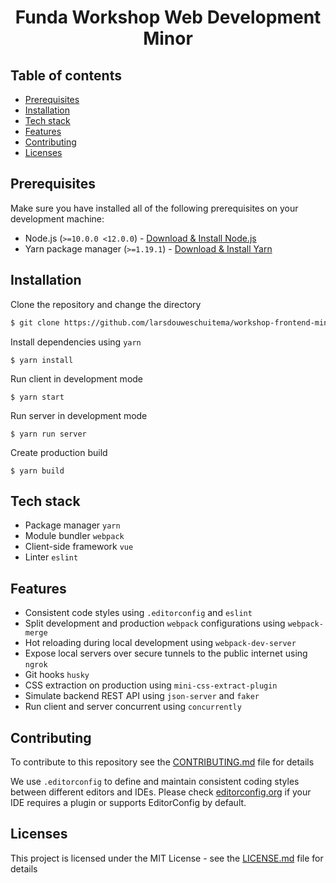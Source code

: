 <div align="center">
  <h1>Funda Workshop Web Development Minor</h1>
</div>

## Table of contents

- [Prerequisites](#prerequisites)
- [Installation](#installation)
- [Tech stack](#tech-stack)
- [Features](#features)
- [Contributing](#contributing)
- [Licenses](#licenses)

## Prerequisites

Make sure you have installed all of the following prerequisites on your development machine:

- Node.js (`>=10.0.0 <12.0.0`) - [Download & Install Node.js](https://nodejs.org/en/download/)
- Yarn package manager (`>=1.19.1`) - [Download & Install Yarn](https://yarnpkg.com/en/docs/install#mac-stable)

## Installation

Clone the repository and change the directory

```bash
$ git clone https://github.com/larsdouweschuitema/workshop-frontend-minor.git && cd workshop-frontend-minor
```

Install dependencies using `yarn`
```
$ yarn install
```

Run client in development mode

```
$ yarn start
```

Run server in development mode

```
$ yarn run server
```

Create production build

```
$ yarn build
```

## Tech stack

- Package manager `yarn`
- Module bundler `webpack`
- Client-side framework `vue`
- Linter `eslint`

## Features

- Consistent code styles using `.editorconfig` and `eslint`
- Split development and production `webpack` configurations using `webpack-merge`
- Hot reloading during local development using `webpack-dev-server`
- Expose local servers over secure tunnels to the public internet using `ngrok`
- Git hooks `husky`
- CSS extraction on production using `mini-css-extract-plugin`
- Simulate backend REST API using `json-server` and `faker`
- Run client and server concurrent using `concurrently`

## Contributing

To contribute to this repository see the [CONTRIBUTING.md](CONTRIBUTING.md) file for details

We use `.editorconfig` to define and maintain consistent coding styles between different editors and IDEs.
Please check [editorconfig.org](https://www.editorconfig.org) if your IDE requires a plugin or supports EditorConfig by default.

## Licenses

This project is licensed under the MIT License - see the [LICENSE.md](LICENSE.md) file for details
